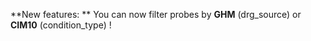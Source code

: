**New features: **
You can now filter probes by **GHM** (drg_source) or **CIM10** (condition_type) !

